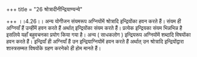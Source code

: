 +++
title = "26 श्रोत्रादीनीन्द्रियाण्यन्ये"

+++
।।4.26।। अन्य योगीजन संयमरूप अग्नियोंमें श्रोत्रादि इन्द्रियोंका हवन करते
हैं। संयम ही अग्नियाँ हैं उन्हींमें हवन करते हैं अर्थात् इन्द्रियोंका
संयम करते हैं। प्रत्येक इन्द्रियका संयम भिन्नभिन्न है इसलिये यहाँ
बहुवचनका प्रयोग किया गया है। अन्य ( साधकलोग ) इन्द्रियरूप अग्नियोंमें
शब्दादि विषयोंका हवन करते हैं। इन्द्रियाँ ही अग्नियाँ हैं उन
इन्द्रियाग्नियोंमें हवन करते हैं अर्थात् उन श्रोत्रादि इन्द्रियोंद्वारा
शास्त्रसम्मत विषयोंके ग्रहण करनेको ही होम मानते हैं।
